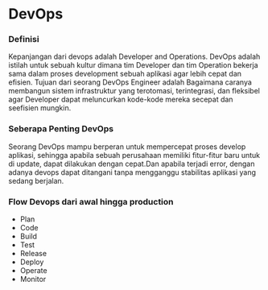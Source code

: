 # DevOps

### Definisi
  Kepanjangan dari devops adalah Developer and Operations. DevOps adalah istilah untuk sebuah kultur dimana tim Developer dan tim Operation bekerja sama dalam proses development sebuah aplikasi agar lebih cepat dan efisien. Tujuan dari seorang DevOps Engineer adalah Bagaimana caranya membangun sistem infrastruktur yang terotomasi, terintegrasi, dan fleksibel agar Developer dapat meluncurkan kode-kode mereka secepat dan seefisien mungkin.


### Seberapa Penting DevOps
  Seorang DevOps mampu berperan untuk mempercepat proses develop aplikasi, sehingga apabila sebuah perusahaan memiliki fitur-fitur baru untuk di update, dapat dilakukan dengan cepat.Dan apabila terjadi error, dengan adanya devops dapat ditangani tanpa mengganggu stabilitas aplikasi yang sedang berjalan.

### Flow Devops dari awal hingga production
  - Plan
  - Code
  - Build
  - Test
  - Release
  - Deploy
  - Operate
  - Monitor
